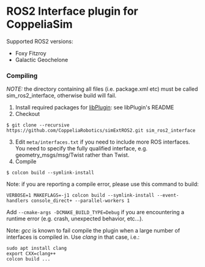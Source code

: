 # ROS2 Interface plugin for CoppeliaSim

Supported ROS2 versions:

 - Foxy Fitzroy
 - Galactic Geochelone

### Compiling

_NOTE:_ the directory containing all files (i.e. package.xml etc) must be called sim_ros2_interface, otherwise build will fail.

1. Install required packages for [libPlugin](https://github.com/CoppeliaRobotics/libPlugin): see libPlugin's README
2. Checkout
```
$ git clone --recursive https://github.com/CoppeliaRobotics/simExtROS2.git sim_ros2_interface
```
3. Edit `meta/interfaces.txt` if you need to include more ROS interfaces. You need to specify the fully qualified interface, e.g. geometry_msgs/msg/Twist rather than Twist.
4. Compile
```
$ colcon build --symlink-install
```

Note: if you are reporting a compile error, please use this command to build:
```
VERBOSE=1 MAKEFLAGS=-j1 colcon build --symlink-install --event-handlers console_direct+ --parallel-workers 1
```

Add `--cmake-args -DCMAKE_BUILD_TYPE=Debug` if you are encountering a runtime error (e.g. crash, unexpected behavior, etc...).

Note: *gcc* is known to fail compile the plugin when a large number of interfaces is compiled in. Use *clang* in that case, i.e.:

 ```
 sudo apt install clang
 export CXX=clang++
 colcon build ...
 ```
